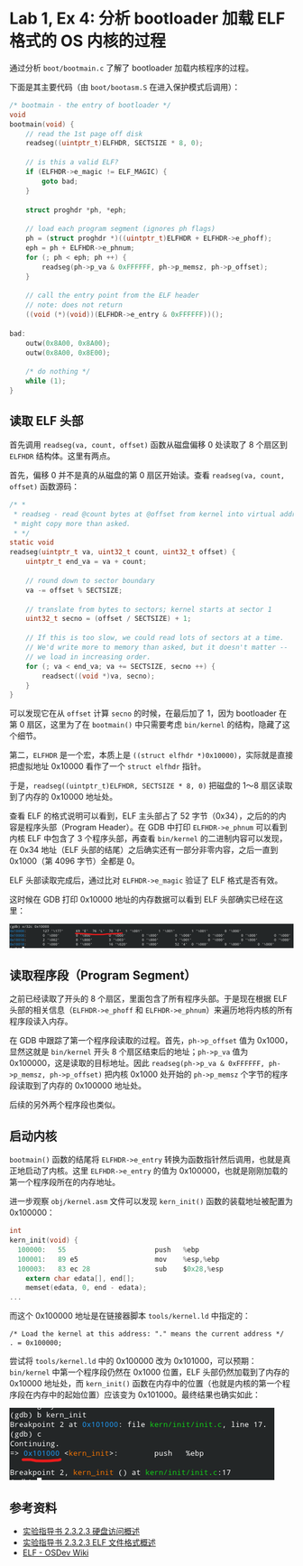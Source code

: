 # Lab 1, Ex 4: 分析 bootloader 加载 ELF 格式的 OS 内核的过程

通过分析 `boot/bootmain.c` 了解了 bootloader 加载内核程序的过程。

下面是其主要代码（由 `boot/bootasm.S` 在进入保护模式后调用）：

```c
/* bootmain - the entry of bootloader */
void
bootmain(void) {
    // read the 1st page off disk
    readseg((uintptr_t)ELFHDR, SECTSIZE * 8, 0);

    // is this a valid ELF?
    if (ELFHDR->e_magic != ELF_MAGIC) {
        goto bad;
    }

    struct proghdr *ph, *eph;

    // load each program segment (ignores ph flags)
    ph = (struct proghdr *)((uintptr_t)ELFHDR + ELFHDR->e_phoff);
    eph = ph + ELFHDR->e_phnum;
    for (; ph < eph; ph ++) {
        readseg(ph->p_va & 0xFFFFFF, ph->p_memsz, ph->p_offset);
    }

    // call the entry point from the ELF header
    // note: does not return
    ((void (*)(void))(ELFHDR->e_entry & 0xFFFFFF))();

bad:
    outw(0x8A00, 0x8A00);
    outw(0x8A00, 0x8E00);

    /* do nothing */
    while (1);
}
```

## 读取 ELF 头部

首先调用 `readseg(va, count, offset)` 函数从磁盘偏移 0 处读取了 8 个扇区到 `ELFHDR` 结构体。这里有两点。

首先，偏移 0 并不是真的从磁盘的第 0 扇区开始读。查看 `readseg(va, count, offset)` 函数源码：

```c
/* *
 * readseg - read @count bytes at @offset from kernel into virtual address @va,
 * might copy more than asked.
 * */
static void
readseg(uintptr_t va, uint32_t count, uint32_t offset) {
    uintptr_t end_va = va + count;

    // round down to sector boundary
    va -= offset % SECTSIZE;

    // translate from bytes to sectors; kernel starts at sector 1
    uint32_t secno = (offset / SECTSIZE) + 1;

    // If this is too slow, we could read lots of sectors at a time.
    // We'd write more to memory than asked, but it doesn't matter --
    // we load in increasing order.
    for (; va < end_va; va += SECTSIZE, secno ++) {
        readsect((void *)va, secno);
    }
}
```

可以发现它在从 `offset` 计算 `secno` 的时候，在最后加了 1，因为 bootloader 在第 0 扇区，这里为了在 `bootmain()` 中只需要考虑 `bin/kernel` 的结构，隐藏了这个细节。

第二，`ELFHDR` 是一个宏，本质上是 `((struct elfhdr *)0x10000)`，实际就是直接把虚拟地址 0x10000 看作了一个 `struct elfhdr` 指针。

于是，`readseg((uintptr_t)ELFHDR, SECTSIZE * 8, 0)` 把磁盘的 1～8 扇区读取到了内存的 0x10000 地址处。

查看 ELF 的格式说明可以看到，ELF 主头部占了 52 字节（0x34），之后的的内容是程序头部（Program Header）。在 GDB 中打印 `ELFHDR->e_phnum` 可以看到内核 ELF 中包含了 3 个程序头部，再查看 `bin/kernel` 的二进制内容可以发现，在 0x34 地址（ELF 头部的结尾）之后确实还有一部分非零内容，之后一直到 0x1000（第 4096 字节）全都是 0。

ELF 头部读取完成后，通过比对 `ELFHDR->e_magic` 验证了 ELF 格式是否有效。

这时候在 GDB 打印 0x10000 地址的内存数据可以看到 ELF 头部确实已经在这里：

![Kernel ELF Header in Memory](images/lab1/kernel-elf-hdr-in-mem.png)

## 读取程序段（Program Segment）

之前已经读取了开头的 8 个扇区，里面包含了所有程序头部。于是现在根据 ELF 头部的相关信息（`ELFHDR->e_phoff` 和 `ELFHDR->e_phnum`）来遍历地将内核的所有程序段读入内存。

在 GDB 中跟踪了第一个程序段读取的过程。首先，`ph->p_offset` 值为 0x1000，显然这就是 `bin/kernel` 开头 8 个扇区结束后的地址；`ph->p_va` 值为 0x100000，这是读取的目标地址。因此 `readseg(ph->p_va & 0xFFFFFF, ph->p_memsz, ph->p_offset)` 把内核 0x1000 处开始的 `ph->p_memsz` 个字节的程序段读取到了内存的 0x100000 地址处。

后续的另外两个程序段也类似。

## 启动内核

`bootmain()` 函数的结尾将 `ELFHDR->e_entry` 转换为函数指针然后调用，也就是真正地启动了内核。这里 `ELFHDR->e_entry` 的值为 0x100000，也就是刚刚加载的第一个程序段所在的内存地址。

进一步观察 `obj/kernel.asm` 文件可以发现 `kern_init()` 函数的装载地址被配置为 0x100000：

```c
int
kern_init(void) {
  100000:	55                   	push   %ebp
  100001:	89 e5                	mov    %esp,%ebp
  100003:	83 ec 28             	sub    $0x28,%esp
    extern char edata[], end[];
    memset(edata, 0, end - edata);
...
```

而这个 0x100000 地址是在链接器脚本 `tools/kernel.ld` 中指定的：

```
/* Load the kernel at this address: "." means the current address */
. = 0x100000;
```

尝试将 `tools/kernel.ld` 中的 0x100000 改为 0x101000，可以预期：`bin/kernel` 中第一个程序段仍然在 0x1000 位置，ELF 头部仍然加载到了内存的 0x10000 地址处，而 `kern_init()` 函数在内存中的位置（也就是内核的第一个程序段在内存中的起始位置）应该变为 0x101000。最终结果也确实如此：

![Kernel Entry at 0x101000](images/lab1/kernel_entry_at_0x101000.png)

## 参考资料

- [实验指导书 2.3.2.3 硬盘访问概述](https://objectkuan.gitbooks.io/ucore-docs/content/lab1/lab1_3_2_3_dist_accessing.html)
- [实验指导书 2.3.2.3 ELF 文件格式概述](https://objectkuan.gitbooks.io/ucore-docs/content/lab1/lab1_3_2_4_elf.html)
- [ELF - OSDev Wiki](https://wiki.osdev.org/ELF)

